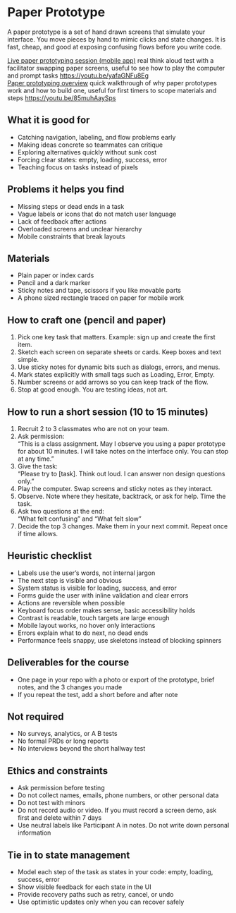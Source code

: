 # Paper Prototype

A paper prototype is a set of hand drawn screens that simulate your interface. You move pieces by hand to mimic clicks and state changes. It is fast, cheap, and good at exposing confusing flows before you write code.

[Live paper prototyping session (mobile app)](https://youtu.be/yafaGNFu8Eg) real think aloud test with a facilitator swapping paper screens, useful to see how to play the computer and prompt tasks <https://youtu.be/yafaGNFu8Eg>  
[Paper prototyping overview](https://youtu.be/85muhAaySps) quick walkthrough of why paper prototypes work and how to build one, useful for first timers to scope materials and steps <https://youtu.be/85muhAaySps>

## What it is good for
- Catching navigation, labeling, and flow problems early
- Making ideas concrete so teammates can critique
- Exploring alternatives quickly without sunk cost
- Forcing clear states: empty, loading, success, error
- Teaching focus on tasks instead of pixels

## Problems it helps you find
- Missing steps or dead ends in a task
- Vague labels or icons that do not match user language
- Lack of feedback after actions
- Overloaded screens and unclear hierarchy
- Mobile constraints that break layouts

## Materials
- Plain paper or index cards
- Pencil and a dark marker
- Sticky notes and tape, scissors if you like movable parts
- A phone sized rectangle traced on paper for mobile work

## How to craft one (pencil and paper)
1. Pick one key task that matters. Example: sign up and create the first item.
2. Sketch each screen on separate sheets or cards. Keep boxes and text simple.
3. Use sticky notes for dynamic bits such as dialogs, errors, and menus.
4. Mark states explicitly with small tags such as Loading, Error, Empty.
5. Number screens or add arrows so you can keep track of the flow.
6. Stop at good enough. You are testing ideas, not art.

## How to run a short session (10 to 15 minutes)
1. Recruit 2 to 3 classmates who are not on your team.
2. Ask permission:  
   “This is a class assignment. May I observe you using a paper prototype for about 10 minutes. I will take notes on the interface only. You can stop at any time.”
3. Give the task:  
   “Please try to [task]. Think out loud. I can answer non design questions only.”
4. Play the computer. Swap screens and sticky notes as they interact.
5. Observe. Note where they hesitate, backtrack, or ask for help. Time the task.
6. Ask two questions at the end:  
   “What felt confusing” and “What felt slow”
7. Decide the top 3 changes. Make them in your next commit. Repeat once if time allows.

## Heuristic checklist
- Labels use the user’s words, not internal jargon
- The next step is visible and obvious
- System status is visible for loading, success, and error
- Forms guide the user with inline validation and clear errors
- Actions are reversible when possible
- Keyboard focus order makes sense, basic accessibility holds
- Contrast is readable, touch targets are large enough
- Mobile layout works, no hover only interactions
- Errors explain what to do next, no dead ends
- Performance feels snappy, use skeletons instead of blocking spinners

## Deliverables for the course
- One page in your repo with a photo or export of the prototype, brief notes, and the 3 changes you made
- If you repeat the test, add a short before and after note

## Not required
- No surveys, analytics, or A B tests
- No formal PRDs or long reports
- No interviews beyond the short hallway test

## Ethics and constraints
- Ask permission before testing
- Do not collect names, emails, phone numbers, or other personal data
- Do not test with minors
- Do not record audio or video. If you must record a screen demo, ask first and delete within 7 days
- Use neutral labels like Participant A in notes. Do not write down personal information

## Tie in to state management
- Model each step of the task as states in your code: empty, loading, success, error
- Show visible feedback for each state in the UI
- Provide recovery paths such as retry, cancel, or undo
- Use optimistic updates only when you can recover safely

